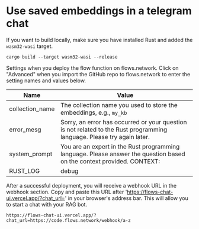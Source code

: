 # Use saved embeddings in a telegram chat

If you want to build locally, make sure you have installed Rust and added the `wasm32-wasi` target.

```
cargo build --target wasm32-wasi --release
```

Settings when you deploy the flow function on flows.network.
Click on "Advanced" when you import the GitHub repo to flows.network to enter the setting names and values below.

| Name             | Value                                                                                       |
| ---------------- | ------------------------------------------------------------------------------------------- |
| collection_name | The collection name you used to store the embeddings, e.g., `my_kb` |
| error_mesg | Sorry, an error has occurred or your question is not related to the Rust programming language. Please try again later. |
| system_prompt | You are an expert in the Rust programming language. Please answer the question based on the context provided. CONTEXT:  |
| RUST_LOG | debug  |

After a successful deployment, you will receive a webhook URL in the webhook section. Copy and paste this URL after 'https://flows-chat-ui.vercel.app/?chat_url=' in your browser's address bar. This will allow you to start a chat with your RAG bot.

```
https://flows-chat-ui.vercel.app/?chat_url=https://code.flows.network/webhook/a-z
```





